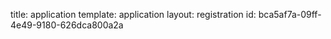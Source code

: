 title: application
template: application
layout: registration
id: bca5af7a-09ff-4e49-9180-626dca800a2a
